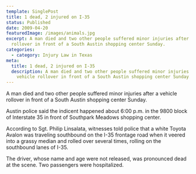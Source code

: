 ```yaml
---
template: SinglePost
title: 1 dead, 2 injured on I-35
status: Published
date: 2009-04-20
featuredImage: /images/animals.jpg
excerpt: A man died and two other people suffered minor injuries after a vehicle
  rollover in front of a South Austin shopping center Sunday.
categories:
  - category: Injury Law in Texas
meta:
  title: 1 dead, 2 injured on I-35
  description: A man died and two other people suffered minor injuries after a
    vehicle rollover in front of a South Austin shopping center Sunday.
---
```

<!--StartFragment-->

A man died and two other people suffered minor injuries after a vehicle rollover in front of a South Austin shopping center Sunday.

Austin police said the indicent happened about 6:00 p.m. in the 9800 block of Interstate 35 in front of Southpark Meadows shopping center.

According to Sgt. Philip Linsalata, witnesses told police that a white Toyota Avalon was traveling southbound on the I-35 frontage road when it veered into a grassy median and rolled over several times, rolling on the southbound lanes of I-35.

The driver, whose name and age were not released, was pronounced dead at the scene. Two passengers were hospitalized.

<!--EndFragment-->